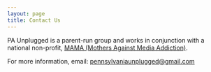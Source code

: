 ```yaml
---
layout: page
title: Contact Us
---
```


PA Unplugged is a parent-run group and works in conjunction with a national non-profit, [MAMA (Mothers Against Media Addiction)](https://www.joinmama.org/).

For more information, email:
[pennsylvaniaunplugged@gmail.com](mailto:pennsylvaniaunplugged@gmail.com)

